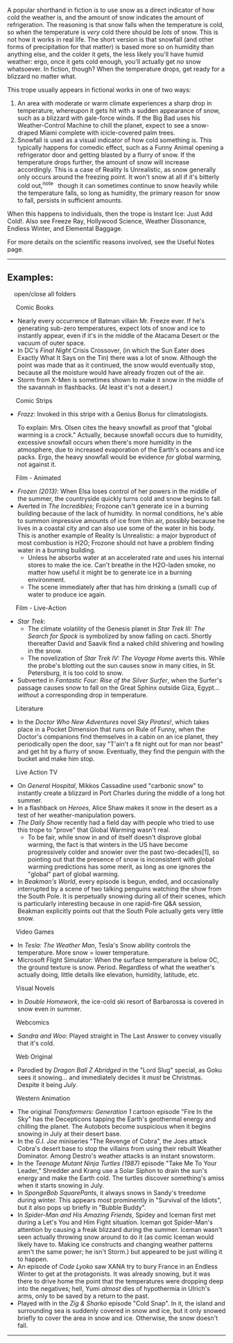 A popular shorthand in fiction is to use snow as a direct indicator of how cold the weather is, and the amount of snow indicates the amount of refrigeration. The reasoning is that snow falls when the temperature is cold, so when the temperature is _very_ cold there should be _lots_ of snow. This is not how it works in real life. The short version is that snowfall (and other forms of precipitation for that matter) is based more so on humidity than anything else, and the colder it gets, the less likely you'll have humid weather: ergo, once it gets cold enough, you'll actually get _no_ snow whatsoever. In fiction, though? When the temperature drops, get ready for a blizzard no matter what.

This trope usually appears in fictional works in one of two ways:

1.  An area with moderate or warm climate experiences a sharp drop in temperature, whereupon it gets hit with a sudden appearance of snow, such as a blizzard with gale-force winds. If the Big Bad uses his Weather-Control Machine to chill the planet, expect to see a snow-draped Miami complete with icicle-covered palm trees.
2.  Snowfall is used as a visual indicator of how cold something is. This typically happens for comedic effect, such as a Funny Animal opening a refrigerator door and getting blasted by a flurry of snow. If the temperature drops further, the amount of snow will increase accordingly. This is a case of Reality Is Unrealistic, as snow generally only occurs around the freezing point. It won't snow at all if it's bitterly cold out,<sup>note&nbsp;</sup>  though it can sometimes continue to snow heavily while the temperature falls, so long as humidity, the primary reason for snow to fall, persists in sufficient amounts.

When this happens to individuals, then the trope is Instant Ice: Just Add Cold!. Also see Freeze Ray, Hollywood Science, Weather Dissonance, Endless Winter, and Elemental Baggage.

For more details on the scientific reasons involved, see the Useful Notes page.

___

## Examples:

    open/close all folders 

     Comic Books 

-   Nearly every occurrence of Batman villain Mr. Freeze ever. If he's generating sub-zero temperatures, expect lots of snow and ice to instantly appear, even if it's in the middle of the Atacama Desert or the vacuum of outer space.
-   In DC's _Final Night_ Crisis Crossover, (in which the Sun Eater does Exactly What It Says on the Tin) there was a lot of snow. Although the point was made that as it continued, the snow would eventually stop, because all the moisture would have already frozen out of the air.
-   Storm from X-Men is sometimes shown to make it snow in the middle of the savannah in flashbacks. (At least it's not a desert.)

     Comic Strips 

-   _Frazz_: Invoked in this strip<small>◊</small> with a Genius Bonus for climatologists.
    
    To explain: Mrs. Olsen cites the heavy snowfall as proof that "global warming is a crock." Actually, because snowfall occurs due to humidity, excessive snowfall occurs when there's more humidity in the atmosphere, due to increased evaporation of the Earth's oceans and ice packs. Ergo, the heavy snowfall would be evidence _for_ global warming, not against it.
    

     Film - Animated 

-   _Frozen (2013)_: When Elsa loses control of her powers in the middle of the summer, the countryside quickly turns cold and snow begins to fall.
-   Averted in _The Incredibles_; Frozone can't generate ice in a burning building because of the lack of humidity. In normal conditions, he's able to summon impressive amounts of ice from thin air, possibly because he lives in a coastal city and can also use some of the water in his body. This is another example of Reality Is Unrealistic: a major byproduct of most combustion is H2O; Frozone should not have a problem finding water in a burning building.
    -   Unless he absorbs water at an accelerated rate and uses his internal stores to make the ice. Can't breathe in the H2O-laden smoke, no matter how useful it might be to generate ice in a burning environment.
    -   The scene immediately after that has him drinking a (small) cup of water to produce ice again.

     Film - Live-Action 

-   _Star Trek_:
    -   The climate volatility of the Genesis planet in _Star Trek III: The Search for Spock_ is symbolized by snow falling on cacti. Shortly thereafter David and Saavik find a naked child shivering and howling in the snow.
    -   The novelization of _Star Trek IV: The Voyage Home_ averts this. While the probe's blotting out the sun causes snow in many cities, in St. Petersburg, it is too cold to snow.
-   Subverted in _Fantastic Four: Rise of the Silver Surfer_, when the Surfer's passage causes snow to fall on the Great Sphinx outside Giza, Egypt... _without_ a corresponding drop in temperature.

     Literature 

-   In the _Doctor Who New Adventures_ novel _Sky Pirates!_, which takes place in a Pocket Dimension that runs on Rule of Funny, when the Doctor's companions find themselves in a cabin on an ice planet, they periodically open the door, say "T'ain't a fit night out for man nor beast" and get hit by a flurry of snow. Eventually, they find the penguin with the bucket and make him stop.

     Live Action TV 

-   On _General Hospital_, Mikkos Cassadine used "carbonic snow" to instantly create a blizzard in Port Charles during the middle of a long hot summer.
-   In a flashback on _Heroes_, Alice Shaw makes it snow in the desert as a test of her weather-manipulation powers.
-   _The Daily Show_ recently had a field day with people who tried to use this trope to "prove" that Global Warming wasn't real.
    -   To be fair, while snow in and of itself doesn't disprove global warming, the fact is that winters in the US have become progressively colder and snowier over the past two-decades\[1\], so pointing out that the presence of snow is inconsistent with global warming predictions has some merit, as long as one ignores the "global" part of global warming.
-   In _Beakman's World_, every episode is begun, ended, and occasionally interrupted by a scene of two talking penguins watching the show from the South Pole. It is perpetually snowing during all of their scenes, which is particularly interesting because in one rapid-fire Q&A session, Beakman explicitly points out that the South Pole actually gets very little snow.

     Video Games 

-   In _Tesla: The Weather Man_, Tesla's Snow ability controls the temperature. More snow = lower temperature.
-   Microsoft Flight Simulator: When the surface temperature is below 0C, the ground texture is snow. Period. Regardless of what the weather's actually doing, little details like elevation, humidity, latitude, etc.

     Visual Novels 

-   In _Double Homework_, the ice-cold ski resort of Barbarossa is covered in snow even in summer.

     Webcomics 

-   _Sandra and Woo_: Played straight in The Last Answer to convey visually that it's cold.

     Web Original 

-   Parodied by _Dragon Ball Z Abridged_ in the "Lord Slug" special, as Goku sees it snowing... and immediately decides it _must_ be Christmas. Despite it being _July_.

     Western Animation 

-   The original _Transformers: Generation 1_ cartoon episode "Fire In the Sky" has the Decepticons tapping the Earth's geothermal energy and chilling the planet. The Autobots become suspicious when it begins snowing in July at their desert base.
-   In the _G.I. Joe_ miniseries "The Revenge of Cobra", the Joes attack Cobra's desert base to stop the villains from using their rebuilt Weather Dominator. Among Destro's weather attacks is an instant snowstorm.
-   In the _Teenage Mutant Ninja Turtles (1987)_ episode "Take Me To Your Leader," Shredder and Krang use a Solar Siphon to drain the sun's energy and make the Earth cold. The turtles discover something's amiss when it starts snowing in July.
-   In _SpongeBob SquarePants_, it always snows in Sandy's treedome during winter. This appears most prominently in "Survival of the Idiots", but it also pops up briefly in "Bubble Buddy".
-   In _Spider-Man and His Amazing Friends,_ Spidey and Iceman first met during a Let's You and Him Fight situation. Iceman got Spider-Man's attention by causing a freak blizzard during the summer. Iceman wasn't seen actually throwing snow around to do it (as comic Iceman would likely have to. Making ice constructs and changing weather patterns aren't the same power; he isn't Storm.) but appeared to be just willing it to happen.
-   An episode of _Code Lyoko_ saw XANA try to bury France in an Endless Winter to get at the protagonists. It was already snowing, but it was there to drive home the point that the temperatures were dropping deep into the negatives; hell, Yumi _almost_ dies of hypothermia in Ulrich's arms, only to be saved by a return to the past.
-   Played with in the _Zig & Sharko_ episode "Cold Snap". In it, the island and surrounding sea is suddenly covered in snow and ice, but it only snowed briefly to cover the area in snow and ice. Otherwise, the snow doesn't fall.

___